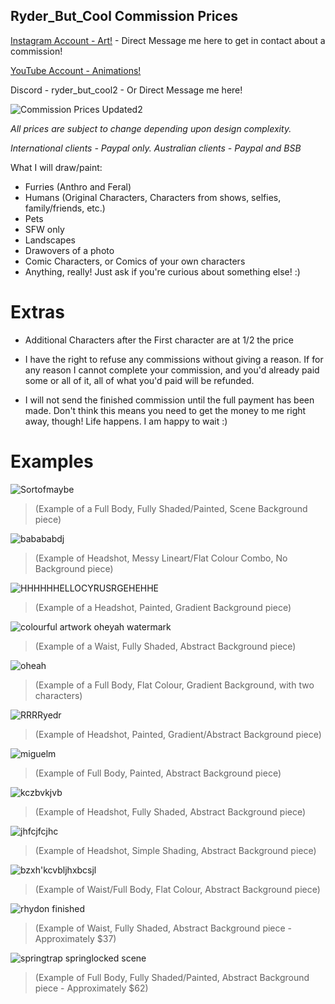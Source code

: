 ## Ryder_But_Cool Commission Prices
[Instagram Account - Art!](https://www.instagram.com/ryder_but_cool/) - Direct Message me here to get in contact about a commission!

[YouTube Account - Animations!](https://www.instagram.com/ryder_but_cool/)

Discord - ryder_but_cool2 - Or Direct Message me here!


![Commission Prices Updated2](https://github.com/user-attachments/assets/02ae8860-1be9-47df-8d03-7d17c8631e83)


*All prices are subject to change depending upon design complexity.*

*International clients - Paypal only. Australian clients - Paypal and BSB*

What I will draw/paint:
- Furries (Anthro and Feral)
- Humans (Original Characters, Characters from shows, selfies, family/friends, etc.)
- Pets
- SFW only
- Landscapes
- Drawovers of a photo
- Comic Characters, or Comics of your own characters
- Anything, really! Just ask if you're curious about something else! :)

# Extras

- Additional Characters after the First character are at 1/2 the price
  
- I have the right to refuse any commissions without giving a reason. If for any reason I cannot complete your commission, and you'd already paid some or all of it, all of what you'd paid will be refunded.
  
- I will not send the finished commission until the full payment has been made. Don't think this means you need to get the money to me right away, though! Life happens. I am happy to wait :)

# Examples

![Sortofmaybe](https://github.com/user-attachments/assets/77752db9-10b7-4e09-a1a0-38c24cb172ab)
> (Example of a Full Body, Fully Shaded/Painted, Scene Background piece)


![babababdj](https://github.com/user-attachments/assets/19412f23-2345-4861-ae75-88ea4027729e)
> (Example of Headshot, Messy Lineart/Flat Colour Combo, No Background piece)



![HHHHHHELLOCYRUSRGEHEHHE](https://github.com/user-attachments/assets/d14d5334-9d06-4404-8844-7307645b699a)
> (Example of a Headshot, Painted, Gradient Background piece)


![colourful artwork oheyah watermark](https://github.com/user-attachments/assets/cf1776a8-9982-4a7a-a6a8-4da0b2ee4dbd)
> (Example of a Waist, Fully Shaded, Abstract Background piece)

  
![oheah](https://github.com/user-attachments/assets/f1dcbb91-a3b8-4839-bfa5-b78e522ab876)
> (Example of a Full Body, Flat Colour, Gradient Background, with two characters)


![RRRRyedr](https://github.com/user-attachments/assets/718221e9-dca8-451d-8330-8e63003686fa)
> (Example of Headshot, Painted, Gradient/Abstract Background piece)


![miguelm](https://github.com/user-attachments/assets/b30abe64-85e1-4bb8-9a6b-2d0d94ff4dcc)
> (Example of Full Body, Painted, Abstract Background piece)


![kczbvkjvb](https://github.com/user-attachments/assets/6396f911-8e78-4db3-85fc-08b7f093b58b)
> (Example of Headshot, Fully Shaded, Abstract Background piece)


![jhfcjfcjhc](https://github.com/user-attachments/assets/486fd9ea-d39f-499b-9448-480af4870f0e)
> (Example of Headshot, Simple Shading, Abstract Background piece)


![bzxh'kcvbljhxbcsjl](https://github.com/user-attachments/assets/47661f43-02b5-4e4e-a810-3dcd1732cbbc)
> (Example of Waist/Full Body, Flat Colour, Abstract Background piece)


![rhydon finished](https://github.com/user-attachments/assets/105dced6-d7fd-4dd2-912c-8d4b15dd0d41)
> (Example of Waist, Fully Shaded, Abstract Background piece - Approximately $37)


![springtrap springlocked scene](https://github.com/user-attachments/assets/b8335cb6-3685-42dc-adf1-7365fc7d4906)
> (Example of Full Body, Fully Shaded/Painted, Abstract Background piece - Approximately $62)

